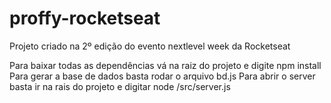 # proffy-rocketseat
Projeto criado na 2º edição do evento nextlevel week da Rocketseat 

Para baixar todas as dependências vá na raiz do projeto e digite npm install
Para gerar a base de dados basta rodar o arquivo bd.js
Para abrir o server basta ir na rais do projeto e digitar node /src/server.js

